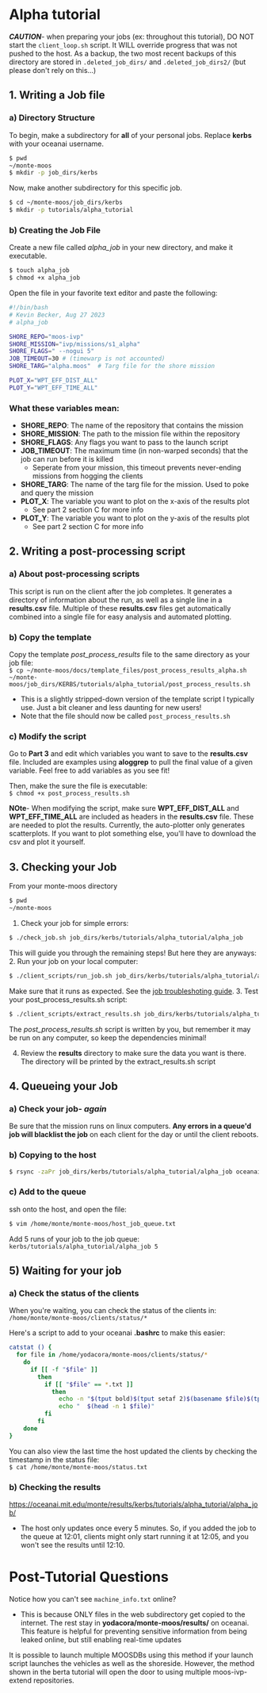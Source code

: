 # Alpha tutorial 

***CAUTION***- when preparing your jobs (ex: throughout this tutorial), DO NOT start the `client_loop.sh` script. It WILL override progress that was not pushed to the host. As a backup, the two most recent backups of this directory are stored in `.deleted_job_dirs/` and `.deleted_job_dirs2/` (but please don't rely on this...)

## 1. Writing a Job file
### a) Directory Structure
To begin, make a subdirectory for **all** of your personal jobs. Replace **kerbs** with your oceanai username.  
```bash
$ pwd
~/monte-moos
$ mkdir -p job_dirs/kerbs
```

Now, make another subdirectory for this specific job.  
```bash
$ cd ~/monte-moos/job_dirs/kerbs  
$ mkdir -p tutorials/alpha_tutorial
```

### b) Creating the Job File

Create a new file called *alpha_job* in your new directory, and make it executable.  
```bash
$ touch alpha_job  
$ chmod +x alpha_job
```

Open the file in your favorite text editor and paste the following:
```bash
#!/bin/bash 
# Kevin Becker, Aug 27 2023
# alpha_job

SHORE_REPO="moos-ivp"
SHORE_MISSION="ivp/missions/s1_alpha"
SHORE_FLAGS=" --nogui 5"  
JOB_TIMEOUT=30 # (timewarp is not accounted)
SHORE_TARG="alpha.moos"  # Targ file for the shore mission

PLOT_X="WPT_EFF_DIST_ALL"
PLOT_Y="WPT_EFF_TIME_ALL"
```
### What these variables mean:

- **SHORE_REPO**: The name of the repository that contains the mission
- **SHORE_MISSION**: The path to the mission file within the repository
- **SHORE_FLAGS**: Any flags you want to pass to the launch script
- **JOB_TIMEOUT**: The maximum time (in non-warped seconds) that the job can run before it is killed
    - Seperate from your mission, this timeout prevents never-ending missions from hogging the clients
- **SHORE_TARG**: The name of the targ file for the mission. Used to poke and query the mission
- **PLOT_X**: The variable you want to plot on the x-axis of the results plot 
    - See part 2 section C for more info
- **PLOT_Y**: The variable you want to plot on the y-axis of the results plot 
    - See part 2 section C for more info


## 2. Writing a post-processing script
### a) About post-processing scripts
This script is run on the client after the job completes. It generates a directory of information about the run, as well as a single line in a **results.csv** file. Multiple of these **results.csv** files get automatically combined into a single file for easy analysis and automated plotting.  

### b) Copy the template
Copy the template *post_process_results* file to the same directory as your job file:  
`$ cp ~/monte-moos/docs/template_files/post_process_results_alpha.sh ~/monte-moos/job_dirs/KERBS/tutorials/alpha_tutorial/post_process_results.sh`
 - This is a slightly stripped-down version of the template script I typically use. Just a bit cleaner and less daunting for new users!  
 - Note that the file should now be called `post_process_results.sh`
 
### c) Modify the script
Go to **Part 3** and edit which variables you want to save to the **results.csv** file. Included are examples using **aloggrep** to pull the final value of a given variable. Feel free to add variables as you see fit!  

Then, make the sure the file is executable:  
`$ chmod +x post_process_results.sh`

**NOte**- When modifying the script, make sure **WPT_EFF_DIST_ALL** and **WPT_EFF_TIME_ALL** are included as headers in the **results.csv** file. These are needed to plot the results. Currently, the auto-plotter only generates scatterplots. If you want to plot something else, you'll have to download the csv and plot it yourself.


## 3. Checking your Job
From your monte-moos directory
```bash
$ pwd
~/monte-moos
```
1. Check your job for simple errors:    
```bash
$ ./check_job.sh job_dirs/kerbs/tutorials/alpha_tutorial/alpha_job
```   
This will guide you through the remaining steps! But here they are anyways:
2. Run your job on your local computer:  
```bash
$ ./client_scripts/run_job.sh job_dirs/kerbs/tutorials/alpha_tutorial/alpha_job
```
Make sure that it runs as expected. See the [job troubleshoting guide](../../job_troubleshooting.md).
3. Test your post_process_results.sh script:
```bash
$ ./client_scripts/extract_results.sh job_dirs/kerbs/tutorials/alpha_tutorial/alpha_job
```  
The *post_process_results.sh* script is written by you, but remember it may be run on any computer, so keep the dependencies minimal!  

4. Review the **results** directory to make sure the data you want is there. The directory will be printed by the extract_results.sh script

## 4. Queueing your Job

### a) Check your job- *again*
Be sure that the mission runs on linux computers. **Any errors in a queue'd job will blacklist the job** on each client for the day or until the client reboots.  

### b) Copying to the host
```bash
$ rsync -zaPr job_dirs/kerbs/tutorials/alpha_tutorial/alpha_job oceanai.mit.edu:/home/monte/monte-moos/job_dirs/kerbs/tutorials/alpha_tutorial/alpha_job
```  

### c) Add to the queue
ssh onto the host, and open the file:  
```bash
$ vim /home/monte/monte-moos/host_job_queue.txt
```

Add 5 runs of your job to the job queue:  
`kerbs/tutorials/alpha_tutorial/alpha_job 5`

## 5) Waiting for your job

### a) Check the status of the clients
When you're waiting, you can check the status of the clients in:
`/home/monte/monte-moos/clients/status/*`

Here's a script to add to your oceanai **.bashrc** to make this easier:
```bash
catstat () {
  for file in /home/yodacora/monte-moos/clients/status/*
    do
      if [[ -f "$file" ]]
        then
          if [[ "$file" == *.txt ]]
            then
              echo -n "$(tput bold)$(tput setaf 2)$(basename $file)$(tput sgr0)"
              echo "  $(head -n 1 $file)"
          fi
        fi
    done
}
```

You can also view the last time the host updated the clients by checking the timestamp in the status file:  
`$ cat /home/monte/monte-moos/status.txt`

### b) Checking the results
https://oceanai.mit.edu/monte/results/kerbs/tutorials/alpha_tutorial/alpha_job/
- The host only updates once every 5 minutes. So, if you added the job to the queue at 12:01, clients might only start running it at 12:05, and you won't see the results until 12:10. 



# Post-Tutorial Questions  
Notice how you can't see `machine_info.txt` online? 
- This is because ONLY files in the web subdirectory get copied to the internet. The rest stay in **yodacora/monte-moos/results/** on oceanai. This feature is helpful for preventing sensitive information from being leaked online, but still enabling real-time updates

It is possible to launch multiple MOOSDBs using this method if your launch script launches the vehicles as well as the shoreside. However, the method shown in the berta tutorial will open the door to using multiple moos-ivp-extend repositories.


